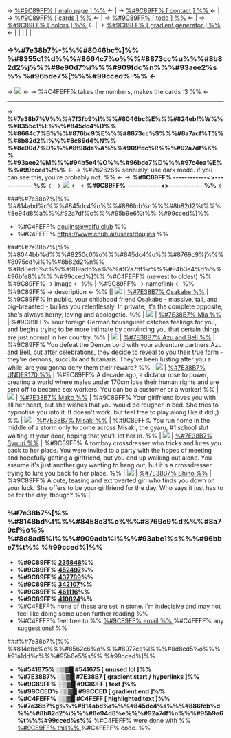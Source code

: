 -> [ %#9C89FF% [ main page ] %% ](https://rentry.org/doujin) <-  | -> [ %#9C89FF% [ contact ] %% ](https://rentry.org/doujin#contact) <- | -> [ %#9C89FF% [ cards ] %% ](https://rentry.org/doujin#doujin-cards) <- | -> [ %#9C89FF% [ todo ] %% ](https://rentry.org/doujin#todo-list) <- | -> [ %#9C89FF% [ colors ] %% ](https://rentry.org/doujin#colors) <- | -> [ %#9C89FF% [ gradient generator ] %% ](https://rentry.org/doujins-gradient-generator) <-
| | | | |

### ->%#7e38b7%-%%%#8046bc%]%% %#8355c1%d%%%#8664c7%o%%%#8873cc%u%%%#8b82d2%j%%%#8e90d7%i%%%#909fdc%n%%%#93aee2%s%% %#96bde7%[%%%#99cced%-%% <-
-> ![](https://files.catbox.moe/6u9ho9.jpg) <-
-> %#C4FEFF% takes the numbers, makes the cards :3 %% <-

---

-> **%#7e38b7%V%%%#7f3fb9%I%%%#8046bc%E%%%#824ebf%W%%%#8355c1%E%%%#845dc4%D%% %#8664c7%B%%%#876bc9%E%%%#8873cc%S%%%#8a7acf%T%% %#8b82d2%I%%%#8c89d4%N%% %#8e90d7%D%%%#8f98da%A%%%#909fdc%R%%%#92a7df%K%% %#93aee2%M%%%#94b5e4%O%%%#96bde7%D%%%#97c4ea%E%%%#99cced%!%%** <-
-> %#262626% seriously, use dark mode. if you can see this, you're probably not. %% <-
-> **%#9C89FF% ------------<>------------ %%** <-
-> ![](https://files.catbox.moe/m1ja2t.png) <-
-> **%#9C89FF% ------------<>------------ %%** <-

###%#7e38b7%[%% %#814abd%c%%%#845dc4%o%%%#886fcb%n%%%#8b82d2%t%%%#8e94d8%a%%%#92a7df%c%%%#95b9e6%t%% %#99cced%]%%
- %#C4FEFF% doujins@waifu.club %%
- %#C4FEFF% https://www.chub.ai/users/doujins %%


###%#7e38b7%[%% %#8044bb%d%%%#8250c0%o%%%#845dc4%u%%%#8769c9%j%%%#8975cd%i%%%#8b82d2%n%% %#8d8ed6%c%%%#909adb%a%%%#92a7df%r%%%#94b3e4%d%%%#96bfe8%s%% %#99cced%]%%
%#C4FEFF% (newest to oldest) %%
%#9C89FF% -> image <- %% | %#9C89FF% -> name/link <- %% | %#9C89FF% -> description <- %%
 || 
![](https://avatars.charhub.io/avatars/doujins/osakabe-278cb973/avatar.webp) | [%#7E38B7% Osakabe %%](https://www.chub.ai/characters/doujins/osakabe-278cb973) | %#9C89FF% In public, your childhood friend Osakabe - massive, tall, and big-breasted - bullies you relentlessly. In private, it's the complete opposite; she's always horny, loving and apologetic. %%
 |
![](https://avatars.charhub.io/avatars/doujins/mia-a013dca7/avatar.webp?size=ooo_secret_comment) | [%#7E38B7% Mia %%](https://www.chub.ai/characters/doujins/mia-a013dca7) | %#9C89FF% Your foreign German houseguest catches feelings for you, and begins trying to be more intimate by convincing you that certain things are just normal in her country. %%
 |
![](https://avatars.charhub.io/avatars/doujins/azu-and-bell-5d439b16/avatar.webp?these_size_tags_do_nothing) | [%#7E38B7% Azu and Bell %%](https://www.chub.ai/characters/doujins/azu-and-bell-5d439b16) | %#9C89FF% You defeat the Demon Lord with your adventure partners Azu and Bell, but after celebrations, they decide to reveal to you their true form - they're demons, succubi and futanaris. They've been lusting after you a while, are you gonna deny them their reward? %%
 |
![](https://avatars.charhub.io/avatars/doujins/under170-08af7fc0/avatar.webp?size=150) | [%#7E38B7% UNDER170 %%](https://www.chub.ai/characters/doujins/under170-08af7fc0) | %#9C89FF% A decade ago, a dictator rose to power, creating a world where males under 170cm lose their human rights and are sent off to become sex workers. You can be a customer or a worker! %%
 |
![](https://avatars.charhub.io/avatars/doujins/mako-b62f6dd5/avatar.webp?size=0.5939537532712125) | [%#7E38B7% Mako %%](https://www.chub.ai/characters/doujins/mako-b62f6dd5) | %#9C89FF% Your girlfriend loves you with all her heart, but she wishes that you would be rougher in bed. She tries to hypnotise you into it. It doesn't work, but feel free to play along like it did ;) %%
 |
![](https://avatars.charhub.io/avatars/doujins/misaki-6adb815d/avatar.webp?size=0.5939537532712125) | [%#7E38B7% Misaki %%](https://www.chub.ai/characters/doujins/misaki-6adb815d) | %#9C89FF% You run home in the middle of a storm only to come across Misaki, the gyaru, #1 school slut waiting at your door, hoping that you'll let her in. %%
 |
![](https://avatars.charhub.io/avatars/doujins/syuuri-6432efa4/avatar.webp?size=0.5939537532712125) | [%#7E38B7% Syuuri %%](https://www.chub.ai/characters/doujins/syuuri-6432efa4) | %#9C89FF% A tomboy crossdresser who tricks and lures you back to her place. You were invited to a party with the hopes of meeting and hopefully getting a girlfriend, but you end up walking out alone. You assume it's just another guy wanting to hang out, but it's a crossdresser trying to lure you back to her place. %%
 |
![](https://avatars.charhub.io/avatars/doujins/shino-75754dea/avatar.webp?size=0.5939537532712125) | [%#7E38B7% Shino %%](https://www.chub.ai/characters/doujins/shino-75754dea) | %#9C89FF% A cute, teasing and extroverted girl who finds you down on your luck. She offers to be your girlfriend for the day. Who says it just has to be for the day, though? %% 
 |

### %#7e38b7%[%% %#8148bd%t%%%#8458c3%o%%%#8769c9%d%%%#8a79cf%o%% %#8d8ad5%l%%%#909adb%i%%%#93abe1%s%%%#96bbe7%t%% %#99cced%]%%
- **%#9C89FF% [235848](https://nhentai.net/g/235848/)%%**
- **%#9C89FF% [452497](https://nhentai.net/g/452497/)%%**
- **%#9C89FF% [437789](https://nhentai.net/g/437789/)%%**
- **%#9C89FF% [342107](https://nhentai.net/g/342107/)%%**
- **%#9C89FF% [461116](https://nhentai.net/g/461116/)%%**
- **%#9C89FF% [410824](https://nhentai.net/g/410824/)%%**
- %#C4FEFF% none of these are set in stone. i'm indecisive and may not feel like doing some upon further reading %%
- %#C4FEFF% feel free to %% [ %#9C89FF% email %% ](#contact) %#C4FEFF% any suggestions! %%

###%#7e38b7%[%% %#814dbe%c%%%#8562c6%o%%%#8977ce%l%%%#8d8cd5%o%%%#91a1dd%r%%%#95b6e5%s%% %#99cced%]%%
- **%#541675% ░▒▓█ #541675 [ unused lol ]%%**
- **%#7E38B7% ░▒▓█ #7E38B7 [ gradient start / hyperlinks ]%%**
- **%#9C89FF% ░▒▓█ #9C89FF [ text ]%%**
- **%#99CCED% ░▒▓█ #99CCED [ gradient end ]%%**
- **%#C4FEFF% ░▒▓█ #C4FEFF [ highlighted text ]%%**
- **%#7e38b7%g%%%#814abd%r%%%#845dc4%a%%%#886fcb%d%%%#8b82d2%i%%%#8e94d8%e%%%#92a7df%n%%%#95b9e6%t%%%#99cced%s%%** %#C4FEFF% were done with %% [ %#9C89FF% this%% ](https://rentry.org/doujins-gradient-generator) %#C4FEFF% code. %%